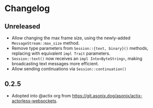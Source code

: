 # Changelog

## Unreleased

- Allow changing the max frame size, using the newly-added `MessageStream::max_size` method.
- Remove type parameters from `Session::{text, binary}()` methods, replacing with equivalent `impl Trait` parameters.
- `Session::text()` now receives an `impl Into<ByteString>`, making broadcasting text messages more efficient.
- Allow sending continuations via `Session::continuation()`

## 0.2.5

- Adopted into @actix org from <https://git.asonix.dog/asonix/actix-actorless-websockets>.
